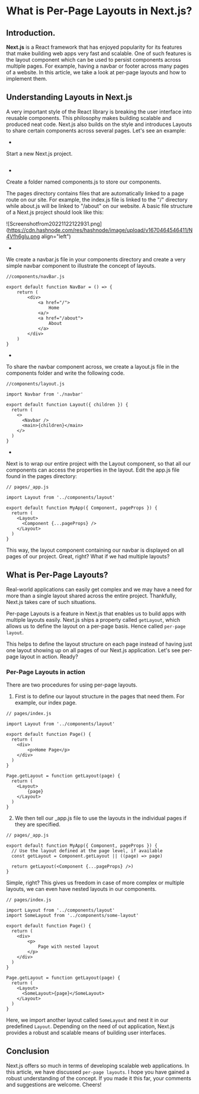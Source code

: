 # What is Per-Page Layouts in Next.js?

## Introduction.
**Next.js** is a React framework that has enjoyed popularity for its features that make building web apps very fast and scalable. One of such features is the layout component which can be used to persist components across multiple pages. For example, having a navbar or footer across many pages of a website. In this article, we take a look at per-page layouts and how to implement them.

## Understanding Layouts in Next.js
A very important style of the React library is breaking the user interface into reusable components. This philosophy makes building scalable and produced neat code. Next.js also builds on the style and introduces Layouts to share certain components across several pages. Let's see an example:


- 
Start a new Next.js project.
``` npx create-next-app per-page-tutorial
``` 

- 
Create a folder named components.js to store our components. 

The pages directory contains files that are automatically linked to a page route on our site. For example, the index.js file is linked to the "/" directory while about.js will be linked to "/about" on our website. A basic file structure of a Next.js project should look like this:

![Screenshotfrom20221122122931.png](https://cdn.hashnode.com/res/hashnode/image/upload/v1670464546411/N4Vfh6gIu.png align="left")


- 
 We create a navbar.js file in your components directory and create a very simple navbar component to illustrate the concept of layouts.

```
//components/navBar.js

export default function NavBar = () => {
	return (
    	<div>
        	<a href="/">
             	Home
            <a/>
            <a href="/about">
            	About
            </a>
        </div>
    )
}
```


- 
 To share the navbar component across, we create a layout.js file in the components folder and write the following code.

```
//components/layout.js

import Navbar from './navbar'

export default function Layout({ children }) {
  return (
    <>
      <Navbar />
      <main>{children}</main>
    </>
  )
}
```

- 
 Next is to wrap our entire project with the Layout component, so that all our components can access the properties in the layout. Edit the app.js file found in the pages directory:

```
// pages/_app.js

import Layout from '../components/layout'

export default function MyApp({ Component, pageProps }) {
  return (
    <Layout>
      <Component {...pageProps} />
    </Layout>
  )
}
```

This way, the layout component containing our navbar is displayed on all pages of our project. Great, right? What if we had multiple layouts? 

## What is Per-Page Layouts? 
Real-world applications can easily get complex and we may have a need for more than a single layout shared across the entire project. Thankfully, Next.js takes care of such situations.  

Per-page Layouts is a feature in Next.js that enables us to build apps with multiple layouts easily. Next.js ships a property called `getLayout`, which allows us to define the layout on a per-page basis. Hence called `per-page layout`.  

This helps to define the layout structure on each page instead of having just one layout showing up on all pages of our Next.js application. Let's see per-page layout in action. Ready?

### Per-Page Layouts in action
There are two procedures for using per-page layouts. 
1. First is to define our layout structure in the pages that need them. For example, our index page.

```
// pages/index.js

import Layout from '../components/layout'

export default function Page() {
  return (
    <div>
    	<p>Home Page</p>
    </div>
  )
}

Page.getLayout = function getLayout(page) {
  return (
    <Layout>
     	{page}
    </Layout>
  )
}
```

2. We then tell our _app.js file to use the layouts in the individual pages if they are specified.

```
// pages/_app.js

export default function MyApp({ Component, pageProps }) {
  // Use the layout defined at the page level, if available
  const getLayout = Component.getLayout || ((page) => page)

  return getLayout(<Component {...pageProps} />)
}
```

Simple, right? This gives us freedom in case of more complex or multiple layouts, we can even have nested layouts in our components.

```
// pages/index.js

import Layout from '../components/layout'
import SomeLayout from '../components/some-layout'

export default function Page() {
  return (
    <div>
    	<p>
            Page with nested layout
        </p>
    </div>
  )
}

Page.getLayout = function getLayout(page) {
  return (
    <Layout>
      <SomeLayout>{page}</SomeLayout>
    </Layout>
  )
}
```
Here, we import another layout called `SomeLayout` and nest it in our predefined `Layout`. 
Depending on the need of out application, Next.js provides a robust and scalable means of  building user interfaces. 

## Conclusion

Next.js offers so much in terms of developing scalable web applications. In this article, we have discussed `per-page layouts`. I hope you have gained a robust understanding of the concept. If you made it this far, your comments and suggestions are welcome. Cheers!
